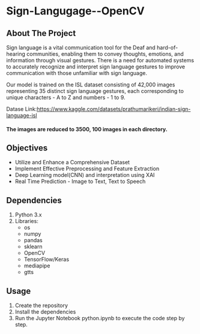 # Sign-Langugage--OpenCV

## About The Project
 Sign language is a vital communication tool for the Deaf and hard-of-hearing communities,
 enabling them to convey thoughts, emotions, and information through visual gestures.
 There is a need for automated systems to accurately recognize and interpret sign language
 gestures to improve communication with those unfamiliar with sign language.
 
 Our model is trained on the ISL dataset consisting of 42,000 images representing 35 distinct
 sign language gestures, each corresponding to unique characters - A to Z and numbers - 1 to 9.
 
 Datase Link:https://www.kaggle.com/datasets/prathumarikeri/indian-sign-language-isl
 
 #### The images are reduced to 3500, 100 images in each directory.
 
 ## Objectives
 - Utilize and Enhance a Comprehensive Dataset
 - Implement Effective Preprocessing and Feature Extraction
 - Deep Learning model(CNN) and interpretation using XAI
 - Real Time Prediction - Image to Text, Text to Speech

## Dependencies

1. Python 3.x
2. Libraries:
   - os
   - numpy
   - pandas
   - sklearn
   - OpenCV
   - TensorFlow/Keras
   - mediapipe
   - gtts

## Usage

1. Create the repository
2. Install the dependencies
3. Run the Jupyter Notebook python.ipynb to execute the code step by step.
   

 
 
